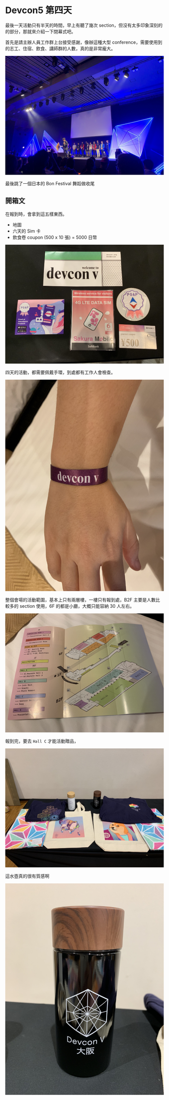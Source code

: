 # Devcon5 第四天

最後一天活動只有半天的時間，早上有聽了幾次 section，但沒有太多印象深刻的的部分，那就來介紹一下閉幕式吧。

首先是請主辦人員工作群上台接受感謝，像辦這種大型 conference，需要使用到的志工、住宿、飲食、講師群的人數，真的是非常龐大。

![](https://raw.githubusercontent.com/alincode/blockchain-30days-2019/master/assets/closing.jpg)

最後跳了一個日本的 Bon Festival 舞蹈做收尾

## 開箱文

在報到時，會拿到這五樣東西。

- 地圖
- 六天的 Sim 卡
- 飲食卷 coupon (500 x 10 張) = 5000 日幣

![](https://raw.githubusercontent.com/alincode/blockchain-30days-2019/master/assets/checkin.jpg)

四天的活動，都需要佩戴手環，到處都有工作人會檢查。

![](https://raw.githubusercontent.com/alincode/blockchain-30days-2019/master/assets/wristband.jpg)

整個會場的活動範圍，基本上只有兩層樓，一樓只有報到處，B2F 主要是人數比較多的 section 使用，6F 的都是小廳，大概只能容納 30 人左右。

![](https://raw.githubusercontent.com/alincode/blockchain-30days-2019/master/assets/map.jpg)

報到完，要去 `Hall C` 才能活動贈品，

![](https://raw.githubusercontent.com/alincode/blockchain-30days-2019/master/assets/gift.jpg)

這水壺真的很有質感啊

![](https://raw.githubusercontent.com/alincode/blockchain-30days-2019/master/assets/water-bottle.jpg)
